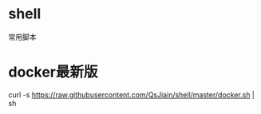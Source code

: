 # shell
常用脚本

# docker最新版
curl -s https://raw.githubusercontent.com/QsJiain/shell/master/docker.sh | sh
